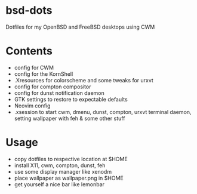 # bsd-dots
Dotfiles for my OpenBSD and FreeBSD desktops using CWM

# Contents
- config for CWM
- config for the KornShell
- .Xresources for colorscheme and some tweaks for urxvt
- config for compton compositor
- config for dunst notification daemon
- GTK settings to restore to expectable defaults
- Neovim config
- .xsession to start cwm, dmenu, dunst, compton, urxvt terminal daemon, setting wallpaper with feh & some other stuff 

# Usage
- copy dotfiles to respective location at $HOME
- install X11, cwm, compton, dunst, feh
- use some display manager like xenodm
- place wallpaper as wallpaper.png in $HOME
- get yourself a nice bar like lemonbar
